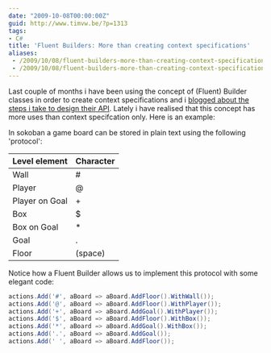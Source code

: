 ```yaml
---
date: "2009-10-08T00:00:00Z"
guid: http://www.timvw.be/?p=1313
tags:
- C#
title: 'Fluent Builders: More than creating context specifications'
aliases:
 - /2009/10/08/fluent-builders-more-than-creating-context-specifications/
 - /2009/10/08/fluent-builders-more-than-creating-context-specifications.html
---
```

Last couple of months i have been using the concept of (Fluent) Builder classes in order to create context specifications and i [blogged about the steps i take to design their API](http://www.timvw.be/about-the-design-of-a-fluent-interface/). Lately i have realised that this concept has more uses than context specifcation only. Here is an example:

In sokoban a game board can be stored in plain text using the following 'protocol':

| Level element  | Character |
| -------------- | --------- |
| Wall           | #         |
| Player         | @         |
| Player on Goal | +         |
| Box            | $         |
| Box on Goal    | *         |
| Goal           | .         |
| Floor          | (space)   |

Notice how a Fluent Builder allows us to implement this protocol with some elegant code:

```csharp
actions.Add('#', aBoard => aBoard.AddFloor().WithWall());
actions.Add('@', aBoard => aBoard.AddFloor().WithPlayer());
actions.Add('+', aBoard => aBoard.AddGoal().WithPlayer());
actions.Add('$', aBoard => aBoard.AddFloor().WithBox());
actions.Add('*', aBoard => aBoard.AddGoal().WithBox());
actions.Add('.', aBoard => aBoard.AddGoal());
actions.Add(' ', aBoard => aBoard.AddFloor());
```
